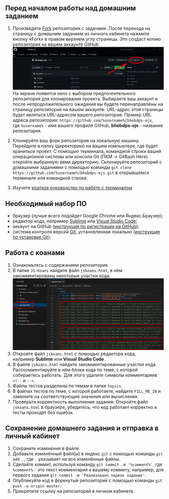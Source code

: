 ## Перед началом работы над домашним заданием

1. Произведите [Fork](https://ru.wikipedia.org/wiki/%D0%A4%D0%BE%D1%80%D0%BA) репозитория с задачами. 
После перехода на страницу с домашним заданием из личного кабинета нажмите кнопку «Fork» в правом верхнем углу страницы. Это создаст копию репозитория на вашем аккаунте GitHub.
![](./pics/3usOmFWO30.png)
На экране появится окно с выбором предпочтительного репозитория для клонирования проекта. Выбираете ваш аккаунт и после непродолжительного ожидания вы будете перенаправлены на страницу репозитория на вашем аккаунте.
URL-адрес этой страницы будет являться URL-адресом вашего репозитория. Пример URL адреса репозитория: `https://github.com/%username%/bhebdps-ojs`, где `%username%` - имя вашего профиля GitHub, **bhebdps-ojs** - название репозитория.

2. Клонируйте ваш форк репозитория на локальную машину.
Перейдите в папку (директорию) на вашем компьютере, где будет храниться проект.
С помощью терминала, командной строки вашей операционной системы или консоли Git (ПКМ -> GitBash Here) откройте выбранную вами директорию.
Склонируйте репозиторий с домашними заданиями с помощью команды `git clone https://github.com/%username%/bhebdps-ojs.git` в открывшемся терминале или командной строке.

3. Изучите [краткое руководство по работе с терминалом](./terminal.md)

## Необходимый набор ПО

- браузер (лучше всего подойдет Google Chrome или Яндекс.Браузер);
- редактор кода, например [Sublime][1] или [Visual Studio Code][2];
- аккаунт на GitHub ([инструкция по регистрации на GitHub][3]);
- система контроля версий [Git][4], установленная локально ([инструкция по установке Git][5]);

## Работа c коанами
1. Ознакомьтесь с содержанием репозитория.
2. В папке `JS-Koans` найдите файл `jskoans.html`, в нём закомментированы некоторые участки кода.
![](./pics/hGV5FTq5yI.png)
3. Откройте файл `jskoans.html` с помощью редактора кода, например **Sublime** или **Visual Studio Code**.
4. В файле `jskoans.html` найдите закомментированные участки кода. Расскомментируйте в нём блоки кода по теме, с которой собираетесь работать. Для этого удалите символы комментариев `<!--` и `-->`.
5. Файлы тестов разделены по темам в папке `topics`.
6. В файлах тестов по теме, с которой работаете, найдите `FILL_ME_IN` и замените на соответствующие значения или вычисления.
7. Проверьте корректность выполнения задания. Откройте файл `jskoans.html` в браузере, убедитесь, что код работает корректно и тесты проходят без ошибок.

## Сохранение домашнего задания и отправка в личный кабинет
1. Сохраните изменения в файле.
2. Добавьте изменённый файл(ы) в индекс `git` с помощью команды `git add .`, где `.` указывает на все изменённые файлы.
3. Сделайте коммит, используя команду `git commit -m '%comment%'`, где `%comment%` - это текст комментария к вашему коммиту, например, для первого задания `git commit -m 'Реализовано первое задание'`.
4. Опубликуйте код в форкнутый репозиторий с помощью команды `git push -u origin master`.
5. Прикрепите ссылку на репозиторий в личном кабинете.

[0]: https://ru.wikipedia.org/wiki/%D0%A4%D0%BE%D1%80%D0%BA
[1]: https://www.sublimetext.com/
[2]: https://code.visualstudio.com/
[3]: https://github.com/netology-code/guides/tree/master/github
[4]: https://git-scm.com/
[5]: https://github.com/netology-code/guides/blob/master/git/README.md